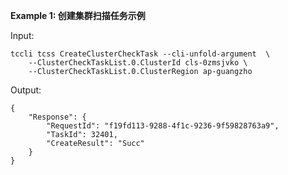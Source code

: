 **Example 1: 创建集群扫描任务示例**



Input: 

```
tccli tcss CreateClusterCheckTask --cli-unfold-argument  \
    --ClusterCheckTaskList.0.ClusterId cls-0zmsjvko \
    --ClusterCheckTaskList.0.ClusterRegion ap-guangzho
```

Output: 
```
{
    "Response": {
        "RequestId": "f19fd113-9288-4f1c-9236-9f59828763a9",
        "TaskId": 32401,
        "CreateResult": "Succ"
    }
}
```

